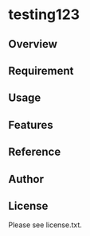 # testing123 

## Overview


## Requirement


## Usage


## Features


## Reference


## Author


## License

Please see license.txt.

